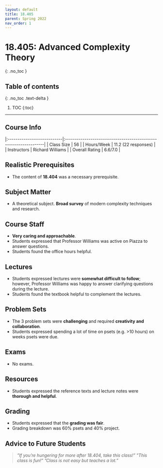 ```yaml
---
layout: default
title: 18.405
parent: Spring 2022
nav_order: 1
---
```


# 18.405: Advanced Complexity Theory
{: .no_toc }

## Table of contents
{: .no_toc .text-delta }

1. TOC
{:toc}

---

## Course Info

|:----------------------------|:-------------------------------------------------------------------|
| Class Size    		| 56                                                            		|
| Hours/Week        	| 11.2 (22 responses)                                          	| 
| Instructors         	| Richard Williams					|
| Overall Rating	| 6.6/7.0						|

## Realistic Prerequisites
* The content of **18.404** was a necessary prerequisite. 

## Subject Matter
* A theoretical subject. **Broad survey** of modern complexity techniques and research. 

## Course Staff
* **Very caring and approachable**. 
* Students expressed that Professor Williams was active on Piazza to answer questions.
* Students found the office hours helpful.

## Lectures
* Students expressed lectures were **somewhat difficult to follow**; however, Professor Williams was happy to answer clarifying questions during the lecture.
* Students found the textbook helpful to complement the lectures.

## Problem Sets
* The 3 problem sets were **challenging** and required **creativity and collaboration**.
* Students expressed spending a lot of time on psets (e.g. >10 hours) on weeks psets were due. 

## Exams
* No exams.

## Resources
* Students expressed the reference texts and lecture notes were **thorough and helpful**. 

## Grading
* Students expressed that the **grading was fair**. 
* Grading breakdown was 60% psets and 40% project.

## Advice to Future Students
> *”If you’re hungering for more after 18.404, take this class!”*
> *”This class is fun!”*
> *”Class is not easy but teaches a lot.”*

